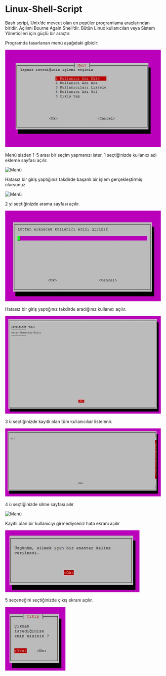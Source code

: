 # Linux-Shell-Script

Bash script, Unix’de mevcut olan en popüler programlama araçlarından biridir. Açılımı Bourne Again Shell‘dir. Bütün Linux kullanıcıları veya Sistem Yöneticileri için güçlü bir araçtır. 

Programda tasarlanan menü aşağıdaki gibidir:

![Menü](/images/menu.jpeg)

Menü sizden 1-5 arası bir seçim yapmanızı ister.
1 seçtiğinizde kullanıcı adı ekleme sayfası açılır.

![Menü](/images/kayıt.jpeg)

Hatasız bir giriş yaptığınız takdirde başarılı bir işlem gerçekleştirmiş olursunuz

![Menü](/images/kayıt_yapma.jpeg)


2 yi seçtiğinizde arama sayfası açılır.

![Menü](/images/arama.jpeg)

Hatasız bir giriş yaptığınız takdirde aradığınız kullanıcı açılır.

![Menü](/images/kullanıcı_arama.jpeg)


3 ü seçtiğinizde kayıtlı olan tüm kullanıcılıar listelenir.

![Menü](/images/listeleme.jpeg)

4 ü seçtiğinizde silme sayfası aılır

![Menü](/images/kayıt_silme.jpeg)

Kayıtlı olan bir kullanıcıyı girmediyseniz hata ekranı açılır

![Menü](/images/hatalı_giriş.jpeg)

5 seçeneğini seçtiğinizde çıkış ekranı açılır.

![Menü](/images/çıkış.jpeg)


